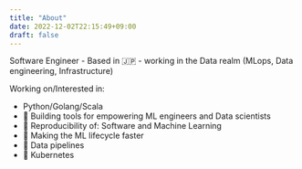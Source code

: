 ```yaml
---
title: "About"
date: 2022-12-02T22:15:49+09:00
draft: false
---
```


Software Engineer - Based in 🇯🇵 - working in the Data realm (MLops, Data engineering, Infrastructure)

Working on/Interested in:

- Python/Golang/Scala
- 🤖 Building tools for empowering ML engineers and Data scientists
- 🤖 Reproducibility of: Software and Machine Learning
- 🤖 Making the ML lifecycle faster
- 👷 Data pipelines
- 👷 Kubernetes

